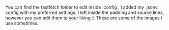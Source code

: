 You can find the fastfetch folder to edit inside .config .
I added my .jsonc config with my preferred settings. I left inside the padding and source lines, however you can edit them to your liking :)
These are some of the images i use sometimes.
